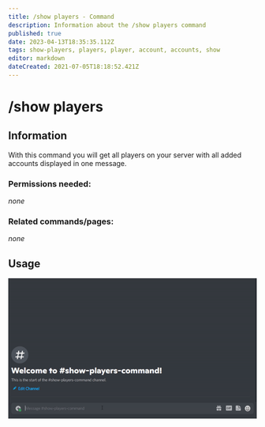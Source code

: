 ```yaml
---
title: /show players - Command
description: Information about the /show players command
published: true
date: 2023-04-13T18:35:35.112Z
tags: show-players, players, player, account, accounts, show
editor: markdown
dateCreated: 2021-07-05T18:18:52.421Z
---
```


# /show players

## Information

With this command you will get all players on your server with all added accounts displayed in one message.

### Permissions needed:

*none*

### Related commands/pages:

*none*

## Usage

![](/en-show-players.gif)